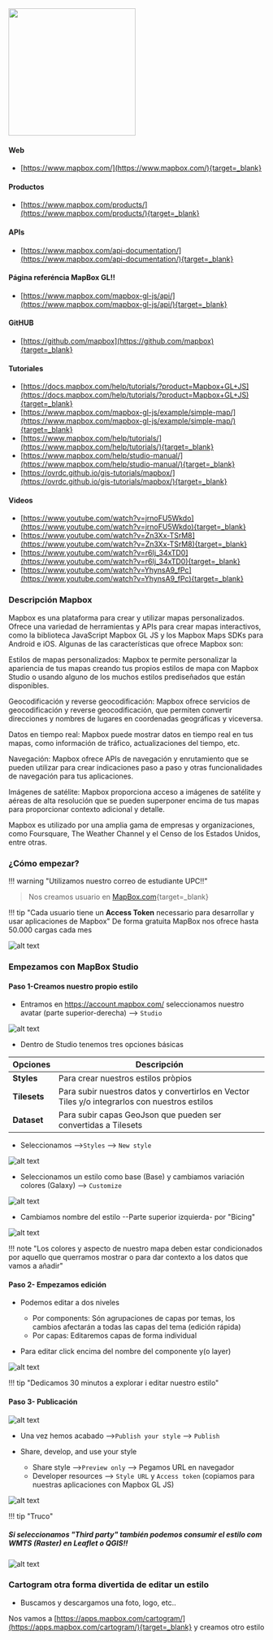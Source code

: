 
<img src="https://c1.staticflickr.com/3/2863/33742461420_90c7cd525f_o.png" width="250"> 
       
#### Web
* [https://www.mapbox.com/](https://www.mapbox.com/){target=_blank}

#### Productos
* [https://www.mapbox.com/products/](https://www.mapbox.com/products/){target=_blank}

#### APIs
* [https://www.mapbox.com/api-documentation/](https://www.mapbox.com/api-documentation/){target=_blank}

#### **Página referéncia MapBox GL!!**
* [https://www.mapbox.com/mapbox-gl-js/api/](https://www.mapbox.com/mapbox-gl-js/api/){target=_blank}

#### GitHUB
* [https://github.com/mapbox](https://github.com/mapbox){target=_blank}

#### Tutoriales
* [https://docs.mapbox.com/help/tutorials/?product=Mapbox+GL+JS](https://docs.mapbox.com/help/tutorials/?product=Mapbox+GL+JS){target=_blank}
* [https://www.mapbox.com/mapbox-gl-js/example/simple-map/](https://www.mapbox.com/mapbox-gl-js/example/simple-map/){target=_blank}
* [https://www.mapbox.com/help/tutorials/](https://www.mapbox.com/help/tutorials/){target=_blank}
* [https://www.mapbox.com/help/studio-manual/](https://www.mapbox.com/help/studio-manual/){target=_blank}
* [https://ovrdc.github.io/gis-tutorials/mapbox/](https://ovrdc.github.io/gis-tutorials/mapbox/){target=_blank}

#### Videos
* [https://www.youtube.com/watch?v=jrnoFU5Wkdo](https://www.youtube.com/watch?v=jrnoFU5Wkdo){target=_blank}
* [https://www.youtube.com/watch?v=Zn3Xx-TSrM8](https://www.youtube.com/watch?v=Zn3Xx-TSrM8){target=_blank}
* [https://www.youtube.com/watch?v=r6Ij_34xTD0](https://www.youtube.com/watch?v=r6Ij_34xTD0){target=_blank}
* [https://www.youtube.com/watch?v=YhynsA9_fPc](https://www.youtube.com/watch?v=YhynsA9_fPc){target=_blank}




### Descripción Mapbox

Mapbox es una plataforma para crear y utilizar mapas personalizados. Ofrece una variedad de herramientas y APIs para crear mapas interactivos, como la biblioteca JavaScript Mapbox GL JS y los Mapbox Maps SDKs para Android e iOS. Algunas de las características que ofrece Mapbox son:

Estilos de mapas personalizados: Mapbox te permite personalizar la apariencia de tus mapas creando tus propios estilos de mapa con Mapbox Studio o usando alguno de los muchos estilos prediseñados que están disponibles.

Geocodificación y reverse geocodificación: Mapbox ofrece servicios de geocodificación y reverse geocodificación, que permiten convertir direcciones y nombres de lugares en coordenadas geográficas y viceversa.

Datos en tiempo real: Mapbox puede mostrar datos en tiempo real en tus mapas, como información de tráfico, actualizaciones del tiempo, etc.

Navegación: Mapbox ofrece APIs de navegación y enrutamiento que se pueden utilizar para crear indicaciones paso a paso y otras funcionalidades de navegación para tus aplicaciones.

Imágenes de satélite: Mapbox proporciona acceso a imágenes de satélite y aéreas de alta resolución que se pueden superponer encima de tus mapas para proporcionar contexto adicional y detalle.

Mapbox es utilizado por una amplia gama de empresas y organizaciones, como Foursquare, The Weather Channel y el Censo de los Estados Unidos, entre otras.


     
###  ¿Cómo empezar?

!!! warning "Utilizamos nuestro correo de estudiante UPC!!"

> Nos creamos usuario en [MapBox.com](https://www.mapbox.com/signup/){target=_blank}


!!! tip "Cada usuario tiene un **Access Token** necessario para desarrollar y usar aplicaciones de Mapbox"
    De forma gratuita MapBox nos ofrece hasta 50.000 cargas cada mes

   ![alt text](img/mapbox-accesstoken.png "mapbox-accesstoken.png") 

### Empezamos con MapBox Studio

#### Paso 1-Creamos nuestro propio estilo

* Entramos en https://account.mapbox.com/  seleccionamos nuestro avatar (parte superior-derecha) --> `Studio` 


![alt text](img/mapbox-avatar.png "mapbox-avatar.png") 

* Dentro de Studio tenemos tres opciones básicas

| Opciones     | Descripción                         |
| ----------- | ------------------------------------ |
| **Styles**     | Para crear nuestros estilos pròpios |
| **Tilesets**       | Para subir nuestros datos y convertirlos en Vector Tiles y/o integrarlos con nuestros estilos |
| **Dataset**    | Para subir capas GeoJson que pueden ser convertidas a Tilesets |


* Seleccionamos -->`Styles` --> `New style`

![alt text](img/mapbox1.png "mapbox")

* Seleccionamos un estilo como base (Base) y cambiamos variación colores (Galaxy) --> `Customize`

![alt text](img/mapbox11.png "mapbox")

* Cambiamos nombre del estilo --Parte superior izquierda- por  "Bicing"

![alt text](img/mapbox10.png "mapbox")


!!! note "Los colores y aspecto de nuestro mapa deben estar condicionados por aquello que querramos mostrar o para dar contexto a los datos que vamos a añadir"

#### Paso 2- Empezamos edición

* Podemos editar a dos niveles

    * Por components: Són agrupaciones de capas por temas, los cambios afectarán a todas las capas del tema (edición rápida)
    * Por capas: Editaremos capas de forma individual

* Para editar click encima del nombre del componente y(o layer)

![alt text](img/mapbox-edit.png "mapbox")

!!! tip "Dedicamos 30 minutos a explorar i editar nuestro estilo"


#### Paso 3- Publicación

![alt text](img/mapbox-edit.png "mapbox")

* Una vez hemos acabado -->`Publish your style` --> `Publish`

* Share, develop, and use your style

  * Share style -->`Preview only` --> Pegamos  URL en navegador
  * Developer resources --> `Style URL` y `Access token`  (copiamos para nuestras aplicaciones con Mapbox GL JS)

![alt text](img/mapbox12.png "mapbox")

!!! tip "Truco"
    <h5>
    Si seleccionamos "Third party" también podemos consumir el estilo com WMTS (Raster) en Leaflet o QGIS!!
    </h5>
    ![alt text](img/mapbox30.png "mapbox")


### Cartogram otra forma divertida de editar un estilo

* Buscamos y descargamos una foto, logo, etc..

 Nos vamos a  [https://apps.mapbox.com/cartogram/](https://apps.mapbox.com/cartogram/){target=_blank} y creamos otro estilo


